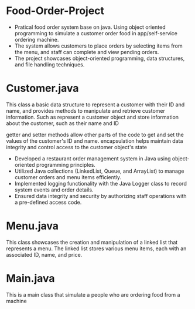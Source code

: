 # Food-Order-Project

* Pratical food order system base on java. Using object oriented programming to simulate a customer order food in app/self-service ordering machine.
* The system allows customers to place orders by selecting items from the menu, and staff can complete and view pending orders.
* The project showcases object-oriented programming, data structures, and file handling techniques.
# Customer.java 

This class a basic data structure to represent a customer with their ID and name, and provides methods to manipulate and retrieve customer information. Such as represent a customer object and store information about the customer, such as their name and ID

getter and setter methods allow other parts of the code to get and set the values of the customer's ID and name. encapsulation helps maintain data integrity and control access to the customer object's state



* Developed a restaurant order management system in Java using object-oriented programming principles.
* Utilized Java collections (LinkedList, Queue, and ArrayList) to manage customer orders and menu items efficiently.
* Implemented logging functionality with the Java Logger class to record system events and order details.
* Ensured data integrity and security by authorizing staff operations with a pre-defined access code.

# Menu.java
This class showcases the creation and manipulation of a linked list that represents a menu. The linked list stores various menu items, each with an associated ID, name, and price.


# Main.java

This is a main class that simulate a people who are ordering food from a machine
